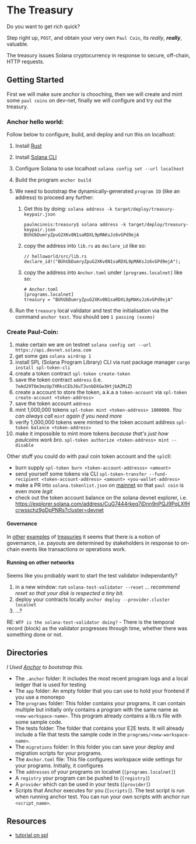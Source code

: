 # The Treasury

Do you want to get rich quick?

Step right up, `POST`, and obtain your very own `Paul Coin`, its *really*, ***really***, valuable.

The treasury issues Solana cryptocurrency in response to secure, off-chain, HTTP requests.

## Getting Started

First we will make sure anchor is chooching, then we will create and mint some `paul coins` on dev-net, finally we will configure and try out the treasury.

### Anchor hello world:


Follow below to configure, build, and deploy and run this on localhost:

1. Install [Rust](https://www.rust-lang.org/tools/install)
1. Install [Solana CLI](https://docs.solana.com/cli/install-solana-cli-tools)
1. Configure Solana to use localhost `solana config set --url localhost`
1. Build the program `anchor build`
1. We need to bootstrap the dynamically-generated `program ID` (like an address) to proceed any further:

    1. Get this by doing: `solana address -k target/deploy/treasury-keypair.json`
        ```
        paulmcinnis:treasury$ solana address -k target/deploy/treasury-keypair.json
        BUhUbDumryZpuG2XKv8N1saRDXL9pMAKsJz6vGPd9ejA
        ```
    1. copy the address into `lib.rs` as `declare_id` like so:
        ```
        // helloworld/src/lib.rs
        declare_id!("BUhUbDumryZpuG2XKv8N1saRDXL9pMAKsJz6vGPd9ejA");
        ```
    1. copy the address into `Anchor.toml` under `[programs.localnet]` like so:
        ```
        # Anchor.toml
        [programs.localnet]
        treasury = "BUhUbDumryZpuG2XKv8N1saRDXL9pMAKsJz6vGPd9ejA"
        ```

1. Run the `treasury` local validator and test the initialisation via the command `anchor test`. You should see `1 passing (xxxms)`


### Create Paul-Coin:

1. make certain we are on testnet `solana config set --url https://api.devnet.solana.com`
1. get some gas `solana airdrop 1`
1. install SPL (Solana Program Library) CLI via rust package manager `cargo install spl-token-cli`
1. create a token contract `spl-token create-token`
1. save the token contract `address` (i.e. `7eAd29T6m3mzUp7XRksCEbJ6uT3vnbDXGw3HtjbAZMiZ`)
1. create a account to store the token, a.k.a a `token-account` via `spl-token create-account <token-address>`
1. save the token account `address`
1. mint 1,000,000 tokens `spl-token mint <token-address> 1000000`. *You can always call `mint` again if you need more*
1. verify 1,000,000 tokens were minted to the token account address `spl-token balance <token-address>`
1. make it impossible to mint more tokens *because that's just how paulcoins work bro*. `spl-token authorize <token-address> mint --disable`

Other stuff you could do with paul coin token account and the `spl`cli:
* burn supply `spl-token burn <token-account-addresss> <amount>`
* send yourself some tokens via CLI `spl-token-transfer --fund-recipient <token-account-address> <amount> <you-wallet-address>`
* make a PR into `solana.tokenlist.json` on [mainnet](https://github.com/solana-labs/token-list/blob/main/src/tokens/solana.tokenlist.json) so that `paul coin` is even more *legit*
* check out the token account balance on the solana devnet explorer, i.e. https://explorer.solana.com/address/CuG7444rkeq7iDnn9nPQJ9PqLXfHcrwsschz9gDpPNRs?cluster=devnet

#### Governance

In [other](https://github.com/paritytech/substrate/blob/7e7192c0f48e7ca97bc54327df55a72ccd2d479c/srml/treasury/src/lib.rs) [examples](https://wiki.polkadot.network/docs/learn-treasury) of [treasuries](https://docs.rs/pallet-treasury/latest/pallet_treasury/) it seems that there is a notion of governance, i.e. payouts are determined by stakeholders in response to on-chain events like transactions or operations work.


#### Running on other networks
Seems like you probably want to start the test validator independantly?

1. in a new window: run `solana-test-validator --reset` *... recommend reset so that your disk is respected a tiny bit.*
2. deploy your contracts locally `anchor deploy --provider.cluster localnet`
3. ...?


RE: `WTF is the solana-test-validator doing?` - There is the temporal record (block) as the validator progresses through time, whether there was something done or not.


## Directories

*I Used [Anchor](https://book.anchor-lang.com/) to bootstrap this.*

- The `.anchor` folder: It includes the most recent program logs and a local ledger that is used for testing
- The `app` folder: An empty folder that you can use to hold your frontend if you use a monorepo
- The `programs` folder: This folder contains your programs. It can contain multiple but initially only contains a program with the same name as `<new-workspace-name>`. This program already contains a lib.rs file with some sample code.
- The tests folder: The folder that contains your E2E tests. It will already include a file that tests the sample code in the `programs/<new-workspace-name>`.
- The `migrations` folder: In this folder you can save your deploy and migration scripts for your programs.
- The `Anchor.toml` file: This file configures workspace wide settings for your programs. Initially, it configures
- The `addresses` of your programs on localnet (`[programs.localnet]`)
- A `registry` your program can be pushed to (`[registry]`)
- A `provider` which can be used in your tests (`[provider]`)
- Scripts that Anchor executes for you (`[scripts]`). The test script is run when running anchor test. You can run your own scripts with anchor run `<script_name>`.

## Resources

- [tutorial on spl](https://blog.logrocket.com/building-token-solana/#understanding-some-important-concepts)
